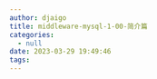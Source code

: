 ```yaml
---
author: djaigo
title: middleware-mysql-1-00-简介篇
categories:
  - null
date: 2023-03-29 19:49:46
tags:
---
```

